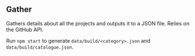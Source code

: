 Gather
---

Gathers details about all the projects and outputs it to a JSON file. Relies on the GitHub API.

Run `npm start` to generate `data/build/<category>.json` and `data/build/catalogue.json`.
